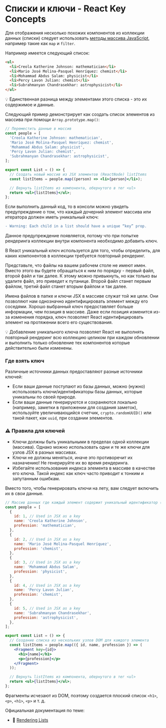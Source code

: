 # Списки и ключи - React Key Concepts

Для отображения несколько похожих компонентов из коллекции данных (списки) следует использовать [методы массива JavaScript](https://developer.mozilla.org/en-US/docs/Web/JavaScript/Reference/Global_Objects/Array), например такие как `map` и `filter`.

Например имеется следующий список:

```html
<ul>
  <li>Creola Katherine Johnson: mathematician</li>
  <li>Mario José Molina-Pasquel Henríquez: chemist</li>
  <li>Mohammad Abdus Salam: physicist</li>
  <li>Percy Lavon Julian: chemist</li>
  <li>Subrahmanyan Chandrasekhar: astrophysicist</li>
</ul>
```

💡 Единственная разница между элементами этого списка - это их содержимое и данные.

Следующий пример демонстрирует как создать список элементов из массива при помощи `Array.prototype.map()`:

```jsx
// Переместить данные в массив
const people = [
  'Creola Katherine Johnson: mathematician',
  'Mario José Molina-Pasquel Henríquez: chemist',
  'Mohammad Abdus Salam: physicist',
  'Percy Lavon Julian: chemist',
  'Subrahmanyan Chandrasekhar: astrophysicist',
];

export const List = () => {
  // Создать новый массив из JSX элементов (ReactNode) listItems
  const listItems = people.map((person) => <li>{person}</li>);

  // Вернуть listItems из компонента, обернутого в тег <ul>
  return <ul>{listItems}</ul>;
};
```

Если выполнить данный код, то в консоли можно увидеть предупреждение о том, что каждый дочерний элемент массива или итератора должен иметь уникальный ключ:

```diff
- Warning: Each child in a list should have a unique “key” prop.
```

Данное предупреждение появляется, потому что при попытке рендеринга коллекции внутри компонента необходимо добавить ключ.

В React уникальный ключ используется для того, чтобы определить, для каких компонентов в коллекции требуется повторный рендеринг.

Представьте, что файлы на вашем рабочем столе не имеют имен. Вместо этого вы будете обращаться к ним по порядку - первый файл, второй файл и так далее. К этому можно привыкнуть, но как только вы удалите файл, это приведет к путанице. Второй файл станет первым файлом, третий файл станет вторым файлом и так далее.

Имена файлов в папке и ключи JSX в массиве служат той же цели. Они позволяют нам однозначно идентифицировать элемент между его соседями. Хорошо выбранный ключ предоставляет больше информации, чем позиция в массиве. Даже если позиция изменится из-за изменения порядка, ключ позволяет React идентифицировать элемент на протяжении всего его существования.

💡 Добавление уникального ключа позволяет React не выполнять повторный рендеринг всю коллекцию целиком при каждом обновлении и выполнить только обновление тех компонентов которые действительно были изменены.

### Где взять ключ

Различные источники данных предоставляют разные источники ключей:

- Если ваши данные поступают из базы данных, можно (нужно) использовать ключи/идентификаторы базы данных, которые уникальны по своей природе.
- Если ваши данные генерируются и сохраняются локально (например, заметки в приложении для создания заметок), используйте увеличивающийся счетчик, `crypto.randomUUID()` или такой пакет, как `uuid`, при создании элементов.

### ⚠️ Правила для ключей

- Ключи должны быть уникальными в пределах одной коллекции (массива). Однако можно использовать одни и те же ключи для узлов JSX в разных массивах.
- Ключи не должны меняться, иначе это противоречит их назначению! Не генерируйте их во время рендеринга.
- Избегайте использования индекса элемента в массиве в качестве его ключа. Такой индекс как ключ часто приводит к тонким и запутанным ошибкам.

Вместо того, чтобы генерировать ключи на лету, вам следует включить их в свои данные.

```jsx
// Массив данных где каждый элемент содержит уникальный идентификатор (id)
const people = [
  {
    id: 1, // Used in JSX as a key
    name: 'Creola Katherine Johnson',
    profession: 'mathematician',
  },
  {
    id: 2, // Used in JSX as a key
    name: 'Mario José Molina-Pasquel Henríquez',
    profession: 'chemist',
  },
  {
    id: 3, // Used in JSX as a key
    name: 'Mohammad Abdus Salam',
    profession: 'physicist',
  },
  {
    id: 4, // Used in JSX as a key
    name: 'Percy Lavon Julian',
    profession: 'chemist',
  },
  {
    id: 5, // Used in JSX as a key
    name: 'Subrahmanyan Chandrasekhar',
    profession: 'astrophysicist',
  },
];

export const List = () => {
  // Создание списка из нескольких узлов DOM для каждого элемента
  const listItems = people.map(({ id, name, profession }) => (
    <Fragment key={id}>
      <h1>{name}</h1>
      <p>{profession}</p>
    </Fragment>
  ));

  // Вернуть listItems из компонента, обернутого в тег <ul>
  return <ul>{listItems}</ul>;
};
```

Фрагменты исчезают из DOM, поэтому создается плоский список `<h1>`, `<p>`, `<h1>`, `<p>` и т. д.

Официальная документация по теме:

- 🔗 [Rendering Lists](https://react.dev/learn/rendering-lists)
